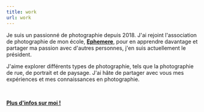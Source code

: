 ```yaml
---
title: work
url: work
---
```


<div>
	<p>
        Je suis un passionné de photographie depuis 2018. J'ai rejoint l'association de photographie de mon école, <a href="https://ephemere.photo/" target="_blank"><strong>Ephemere</strong></a>, pour en apprendre davantage et partager ma passion avec d'autres personnes, j'en suis actuellement le président.
	</p>
	<p>
		J'aime explorer différents types de photographie, tels que la photographie de rue, de portrait et de paysage. J'ai hâte de partager avec vous mes expériences et mes connaissances en photographie.
	</p>
</div>

<br/>

<div>
	<p><a href="https://stephanegelibert.com/" target="_blank"><strong>Plus d'infos sur moi !</strong></a></p>
</div>

